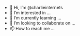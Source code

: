 - 👋 Hi, I’m @charlieinternets
- 👀 I’m interested in ...
- 🌱 I’m currently learning ...
- 💞️ I’m looking to collaborate on ...
- 📫 How to reach me ...

<!---
charlieinternets/charlieinternets is a ✨ special ✨ repository because its `README.md` (this file) appears on your GitHub profile.
You can click the Preview link to take a look at your changes.
--->

